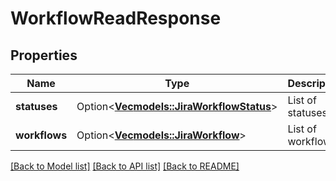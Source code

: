 # WorkflowReadResponse

## Properties

Name | Type | Description | Notes
------------ | ------------- | ------------- | -------------
**statuses** | Option<[**Vec<models::JiraWorkflowStatus>**](JiraWorkflowStatus.md)> | List of statuses. | [optional]
**workflows** | Option<[**Vec<models::JiraWorkflow>**](JiraWorkflow.md)> | List of workflows. | [optional]

[[Back to Model list]](../README.md#documentation-for-models) [[Back to API list]](../README.md#documentation-for-api-endpoints) [[Back to README]](../README.md)


